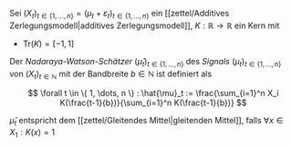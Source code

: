 Sei $(X_t)_{t \in \{ 1, \dots, n \}} = (\mu_t + \varepsilon_t)_{t \in \{ 1, \dots, n \}}$ ein [[zettel/Additives Zerlegungsmodell|additives Zerlegungsmodell]], $K : \mathbb{R} \to \mathbb{R}$ ein Kern mit
- $\text{Tr}(K) = [-1, 1]$

Der *Nadaraya-Watson-Schätzer* $(\hat{\mu}_t)_{t \in \{ 1, \dots, n \}}$ des *Signals* $(\mu_t)_{t \in \{ 1, \dots, n \}}$ von $(X_t)_{t \in \mathbb{N}}$ mit der Bandbreite $b \in \mathbb{N}$ ist definiert als

$$
	\forall t \in \{ 1, \dots, n \} : \hat{\mu}_t := \frac{\sum_{i=1}^n X_i K(\frac{t-1}{b})}{\sum_{i=1}^n K(\frac{t-1}{b})}
$$

$\hat{\mu}_t$ entspricht dem [[zettel/Gleitendes Mittel|gleitenden Mittel]], falls $\forall x \in X_1 : K(x) = 1$